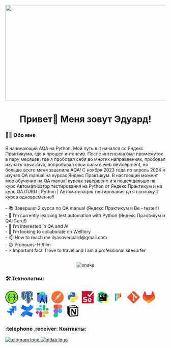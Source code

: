 <br clear="both">

<div align="center">
  <img height="300" width="1200" src="https://mir-s3-cdn-cf.behance.net/project_modules/fs/22b22287602523.5dbd29081561d.gif"  />
</div>

###

<h1 align="center">Привет👋 Меня зовут Эдуард!</h1>

###

<h3 align="left">👩‍💻  Обо мне</h3>

###

<p align="left">
  Я начинающий AQA на Python. Мой путь в it начался со Яндекс Практикума, где я прошел интенсив. После интенсива был промежуток в пару месяцев, где я пробовал себя во многих направлениях, пробовал изучать язык Java, попробовал свои силы в web devolepment, но больше всего меня зацепила AQA! С ноября 2023 года по апрель 2024 я изучал QA manual на курсах Яндекс Практикум. В настоящий момент мое обучение на QA manual курсах завершено и я пошел дальше на курс Автоматизатор тестирования на Python от Яндекс Практикум и на курс QA.GURU | Python | Автоматизация тестирования да я прохожу 2 курса одновременно!!
  <br>
  <br>- 📚 Завершил 2 курса по QA manual (Яндекс Практикум и Be - tester!)
  <br>- 🌱 I’m currently learning test automation with Python (Яндекс Практикум и QA-Guru!)
  <br>- 👀 I’m interested in QA and AI
  <br>- 💞️ I’m looking to collaborate on Welltory
  <br>- 📫 How to reach me ilyasoveduard@gmail.com
  <br>- 😄 Pronouns: Hi/him
  <br>- ⚡ Important fact: I love to travel and I am a professional kitesurfer
</p>

###

<p align="center">
 <img width="700" src="assets/github-snake.svg" alt="snake"/>
</p>

###

<h3 align="left">🛠 Технологии:</h3>

###

<div>
  <img src="https://github.com/devicons/devicon/blob/master/icons/swagger/swagger-original.svg" title="Swagger" alt="Swagger" width="40" height="40"/>&nbsp;
  <img src="https://github.com/devicons/devicon/blob/master/icons/postgresql/postgresql-original.svg" title="PostgreSQL" alt="PostgreSQL" width="40" height="40"/>&nbsp;
  <img src="https://github.com/devicons/devicon/blob/master/icons/androidstudio/androidstudio-original.svg" title="AndroidStudio" alt="AndroidStudio" width="40" height="40"/>&nbsp;
  <img src="https://github.com/devicons/devicon/blob/master/icons/postman/postman-original.svg" title="Postman" alt="Postman" width="40" height="40"/>&nbsp;
  <img src="https://github.com/devicons/devicon/blob/master/icons/python/python-original.svg" title="Python" alt="Python" width="40" height="40"/>&nbsp;
  <img src="https://github.com/devicons/devicon/blob/master/icons/selenium/selenium-original.svg" title="Selenium" alt="Selenium" width="40" height="40"/>&nbsp;
  <img src="https://github.com/devicons/devicon/blob/master/icons/pycharm/pycharm-original.svg" title="PyCharm" alt="PyCharm" width="40" height="40"/>&nbsp;
  <img src="https://github.com/devicons/devicon/blob/master/icons/pytest/pytest-original.svg" title="PyTest" alt="PyTest" width="40" height="40"/>&nbsp;
  <img src="https://github.com/devicons/devicon/blob/master/icons/git/git-original.svg" title="Git" alt="Git" width="40" height="40"/>&nbsp;
  <img src="https://github.com/devicons/devicon/blob/master/icons/gitlab/gitlab-original.svg" title="GitLab" alt="GitLab" width="40" height="40"/>&nbsp;
  <img src="https://github.com/devicons/devicon/blob/master/icons/jira/jira-original.svg" title="Jira" alt="Jira" width="40" height="40"/>&nbsp;
  <img src="https://github.com/devicons/devicon/blob/master/icons/confluence/confluence-original.svg" title="Confluence" alt="Confluence" width="40" height="40"/>&nbsp;
  <img src="https://github.com/devicons/devicon/blob/master/icons/slack/slack-original.svg" title="Slack" alt="Slack" width="40" height="40"/>&nbsp;
  <img src="https://github.com/devicons/devicon/blob/master/icons/figma/figma-original.svg" title="Figma" alt="Figma" width="40" height="40"/>&nbsp;
  <img src="https://github.com/devicons/devicon/blob/master/icons/notion/notion-original.svg" title="Notion" alt="Notion" width="40" height="40"/>&nbsp;
</div>

###
<h3 align="left">:telephone_receiver: Контакты:</h3>

<div>
  <a href="https://t.me/ED_QA_engineer" target="_blank">
    <img src="https://img.shields.io/static/v1?message=Telegram&logo=telegram&label=&color=2CA5E0&logoColor=white&labelColor=&style=for-the-badge" height="25" alt="telegram logo"  />
  </a>
  <a href="https://gitlab.com/EdQAuto" target="_blank">
    <img src="https://img.shields.io/badge/mercurial-999999.svg?style=for-the-badge&logo=mercurial&logoColor=white&labelColor=&style=for-the-badge" height="25" alt="gitlab logo"  />
  </a>
</div>

###

